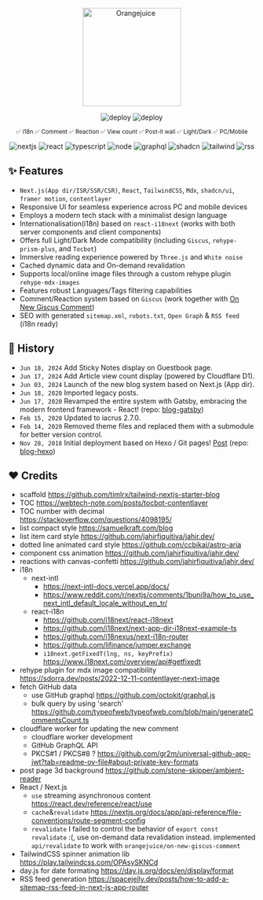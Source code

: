 <div align="center">
  <p><a href="https://orangejuice.cc/"><img alt="Orangejuice" width="200px" src="https://orangejuice.cc/logo.svg" /></a></p>

![deploy](https://img.shields.io/github/deployments/orangejuice/blog/production?logo=vercel&label=Vercel)
![deploy](https://img.shields.io/github/deployments/orangejuice/on-new-giscus-comment/production?logo=cloudflare-workers&label=Cloudflare%20Worker)

<!--
![star](https://img.shields.io/github/stars/orangejuice/blog.svg?style=flat&logo=github&color=48bf1f&label=Star)
![react](https://img.shields.io/github/package-json/dependency-version/orangejuice/blog/react?label=React&color=61dafb&logo=react&logoColor=fff)
![typescript](https://img.shields.io/github/package-json/dependency-version/orangejuice/blog/dev/typescript?label=Typescript&logo=typescript&logoColor=fff&color=3178c6)
![node](https://img.shields.io/badge/Node.js-^20.2.0-5fa04e?logo=node.js&logoColor=fff)-->
<sub>✅ i18n ✅ Comment ✅ Reaction ✅ View count ✅ Post-it wall ✅ Light/Dark ✅ PC/Mobile</sub>

![nextjs](https://img.shields.io/github/package-json/dependency-version/orangejuice/blog/next?label=Next.js&logo=next.js&color=222)
![react](https://img.shields.io/badge/React-05a3cd?logo=react&logoColor=fff)
![typescript](https://img.shields.io/badge/Typescript-3178c6?logo=typescript&logoColor=fff)
![node](https://img.shields.io/badge/Node.js-5fa04e?logo=node.js&logoColor=fff)
![graphql](https://img.shields.io/badge/GraphQL-e10098?logo=graphql&logoColor=fff)
![shadcn](https://img.shields.io/badge/shadcn%2Fui-000?logo=shadcnui&logoColor=fff)
![tailwind](https://img.shields.io/badge/Tailwind%20CSS-06b6d4?logo=tailwindcss&logoColor=fff)
![rss](https://shields.io/badge/RSS-f88900?logo=rss&logoColor=fff)


</div>

## ✨ Features

- `Next.js(App dir/ISR/SSR/CSR)`, `React`, `TailwindCSS`, `Mdx`, `shadcn/ui`, `framer motion`, `contentlayer`
- Responsive UI for seamless experience across PC and mobile devices
- Employs a modern tech stack with a minimalist design language
- Internationalisation(i18n) based on `react-i18next` (works with both server components and client components)
- Offers full Light/Dark Mode compatibility (including `Giscus`, `rehype-prism-plus`, and `Tocbot`)
- Immersive reading experience powered by `Three.js` and `White noise`
- Cached dynamic data and On-demand revalidation
- Supports local/online image files through a custom rehype plugin `rehype-mdx-images`
- Features robust Languages/Tags filtering capabilities
- Comment/Reaction system based on `Giscus` (work together with [On New Giscus Comment](https://github.com/orangejuice/on-new-giscus-comment))
- SEO with generated `sitemap.xml`, `robots.txt`, `Open Graph` & `RSS feed` (i18n ready)

## 🔖 History

- `Jun 18, 2024`  Add Sticky Notes display on Guestbook page.
- `Jun 17, 2024`  Add Article view count display (powered by Cloudflare D1).
- `Jun 03, 2024`  Launch of the new blog system based on Next.js (App dir).
- `Jun 18, 2020`  Imported legacy posts.
- `Jun 17, 2020`  Revamped the entire system with Gatsby, embracing the modern frontend framework - React! (repo: [blog-gatsby](https://github.com/orangejuice/blog-gatsby))
- `Feb 15, 2020`  Updated to iacrus 2.7.0.
- `Feb 14, 2020`  Removed theme files and replaced them with a submodule for better version control.
- `Nov 28, 2018`  Initial deployment based on Hexo / Git pages! [Post](https://orangejuice.cc/2019-03-04-build-a-hexo-blog) (repo: [blog-hexo](https://github.com/orangejuice/blog-hexo))

## ❤️ Credits

- scaffold https://github.com/timlrx/tailwind-nextjs-starter-blog
- TOC https://webtech-note.com/posts/tocbot-contentlayer
- TOC number with decimal https://stackoverflow.com/questions/4098195/
- list compact style https://samuelkraft.com/blog
- list item card style https://github.com/jahirfiquitiva/jahir.dev/
- dotted line animated card style https://github.com/ccbikai/astro-aria
- component css animation https://github.com/jahirfiquitiva/jahir.dev/
- reactions with canvas-confetti https://github.com/jahirfiquitiva/jahir.dev/
- i18n
  - next-intl
    - https://next-intl-docs.vercel.app/docs/
    - https://www.reddit.com/r/nextjs/comments/1buni9a/how_to_use_next_intl_default_locale_without_en_tr/
  - react-i18n
    - https://github.com/i18next/react-i18next
    - https://github.com/i18next/next-app-dir-i18next-example-ts
    - https://github.com/i18nexus/next-i18n-router
    - https://github.com/lifinance/jumper.exchange
    - `i18next.getFixedT(lng, ns, keyPrefix)` https://www.i18next.com/overview/api#getfixedt
- rehype plugin for mdx image compatibility https://sdorra.dev/posts/2022-12-11-contentlayer-next-image
- fetch GitHub data 
  - use GitHub graphql https://github.com/octokit/graphql.js
  - bulk query by using 'search' https://github.com/typeofweb/typeofweb.com/blob/main/generateCommentsCount.ts
- cloudflare worker for updating the new comment
  - cloudflare worker development
  - GitHub GraphQL API
  - PKCS#1 / PKCS#8 ? https://github.com/gr2m/universal-github-app-jwt?tab=readme-ov-file#about-private-key-formats
- post page 3d background https://github.com/stone-skipper/ambient-reader
- React / Next.js
  - `use` streaming asynchronous content https://react.dev/reference/react/use
  - `cache`&`revalidate` https://nextjs.org/docs/app/api-reference/file-conventions/route-segment-config
  - `revalidate` I failed to control the behavior of `export const revalidate` :(, use on-demand data revalidation instead.
    implemented `api/revalidate` to work with `orangejuice/on-new-giscus-comment`
- TailwindCSS spinner animation lib https://play.tailwindcss.com/OPAsySKNCd
- day.js for date formating https://day.js.org/docs/en/display/format
- RSS feed generation https://spacejelly.dev/posts/how-to-add-a-sitemap-rss-feed-in-next-js-app-router
